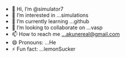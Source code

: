 - 👋 Hi, I’m @simulator7
- 👀 I’m interested in ...simulations
- 🌱 I’m currently learning ...github
- 💞️ I’m looking to collaborate on ...vasp
- 📫 How to reach me ...akunereal@gmail.com
- 😄 Pronouns: ...He
- ⚡ Fun fact: ...lemonSucker

<!---
simulator7/simulator7 is a ✨ special ✨ repository because its `README.md` (this file) appears on your GitHub profile.
You can click the Preview link to take a look at your changes.
--->
